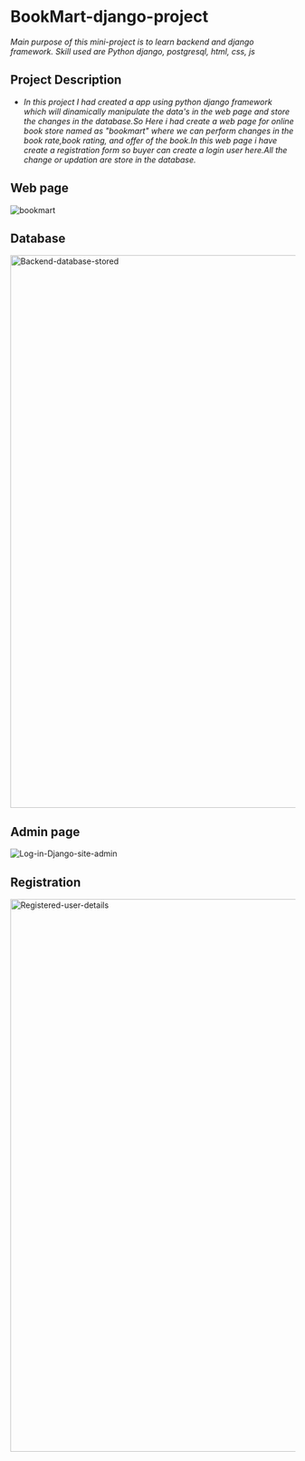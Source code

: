 # BookMart-django-project
   *Main purpose of this mini-project is to learn backend and django framework. Skill used are Python django, postgresql, html, css, js* 
## Project Description
  - *In this project I had created a app using python django framework which will dinamically manipulate the data's in the web page and store the changes in the database.So Here i had create a web page for online book store named as "bookmart" where we can perform changes in the book rate,book rating, and offer of the book.In this web page i have create a registration form so buyer can create a login user here.All the change or updation are store in the database.* 
## Web page 
![bookmart](https://user-images.githubusercontent.com/54888592/165123658-bcb9dda0-3004-4fbd-97d3-e3be04913f84.png)

## Database
<img width="975" alt="Backend-database-stored" src="https://user-images.githubusercontent.com/54888592/165124009-9218e5fe-63fa-448b-9a1a-d19a820e406b.png">

## Admin page

![Log-in-Django-site-admin](https://user-images.githubusercontent.com/54888592/165124104-f7148cc1-ef63-496e-87e0-d685e1d3b715.png)

## Registration

<img width="975" alt="Registered-user-details" src="https://user-images.githubusercontent.com/54888592/165124169-f72aa9ae-1ce8-4804-8c79-7a41177c388b.png">
